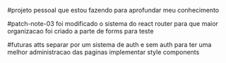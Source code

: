 #projeto pessoal que estou fazendo para aprofundar meu conhecimento

#patch-note-03
foi modificado o sistema do react router para que maior organizacao
foi criado a parte de forms para teste

#futuras atts
separar por um sistema de auth e sem auth para ter uma melhor administracao das paginas
implementar style components